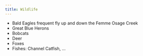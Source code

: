 ```yaml
---
title: Wildlife
---
```


- Bald Eagles frequent fly up and down the Femme Osage Creek
- Great Blue Herons
- Bobcats
- Deer
- Foxes
- Fishes: Channel Catfish, …

